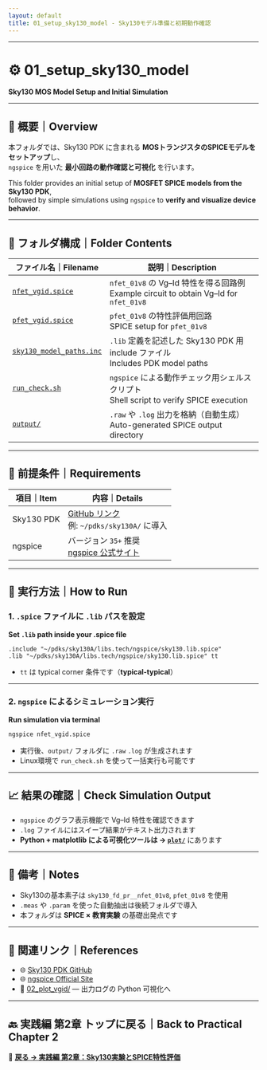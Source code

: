 ```yaml
---
layout: default
title: 01_setup_sky130_model - Sky130モデル準備と初期動作確認
---
```


---

# ⚙️ 01_setup_sky130_model  
**Sky130 MOS Model Setup and Initial Simulation**

---

## 📘 概要｜Overview

本フォルダでは、Sky130 PDK に含まれる **MOSトランジスタのSPICEモデルをセットアップ**し、  
`ngspice` を用いた **最小回路の動作確認と可視化** を行います。

This folder provides an initial setup of **MOSFET SPICE models from the Sky130 PDK**,  
followed by simple simulations using `ngspice` to **verify and visualize device behavior**.

---

## 📁 フォルダ構成｜Folder Contents

| ファイル名｜Filename | 説明｜Description |
|----------------------|--------------------------------------------------|
| [`nfet_vgid.spice`](./nfet_vgid.spice) | `nfet_01v8` の Vg–Id 特性を得る回路例<br>Example circuit to obtain Vg–Id for `nfet_01v8` |
| [`pfet_vgid.spice`](./pfet_vgid.spice) | `pfet_01v8` の特性評価用回路<br>SPICE setup for `pfet_01v8` |
| [`sky130_model_paths.inc`](./sky130_model_paths.inc) | `.lib` 定義を記述した Sky130 PDK 用 include ファイル<br>Includes PDK model paths |
| [`run_check.sh`](./run_check.sh) | `ngspice` による動作チェック用シェルスクリプト<br>Shell script to verify SPICE execution |
| [`output/`](./output/) | `.raw` や `.log` 出力を格納（自動生成）<br>Auto-generated SPICE output directory |

---

## 🔧 前提条件｜Requirements

| 項目｜Item | 内容｜Details |
|--------|---------------------------------------------|
| Sky130 PDK | [GitHub リンク](https://github.com/google/skywater-pdk)<br>例: `~/pdks/sky130A/` に導入 |
| ngspice | バージョン `35+` 推奨<br>[ngspice 公式サイト](http://ngspice.sourceforge.net/) |

---

## 🚀 実行方法｜How to Run

### 1. `.spice` ファイルに `.lib` パスを設定  
**Set `.lib` path inside your .spice file**

```spice
.include "~/pdks/sky130A/libs.tech/ngspice/sky130.lib.spice"
.lib "~/pdks/sky130A/libs.tech/ngspice/sky130.lib.spice" tt
```

- `tt` は typical corner 条件です（**typical-typical**）

---

### 2. `ngspice` によるシミュレーション実行  
**Run simulation via terminal**

```bash
ngspice nfet_vgid.spice
```

- 実行後、`output/` フォルダに `.raw` `.log` が生成されます  
- Linux環境で `run_check.sh` を使って一括実行も可能です

---

## 📈 結果の確認｜Check Simulation Output

- `ngspice` のグラフ表示機能で Vg–Id 特性を確認できます  
- `.log` ファイルにはスイープ結果がテキスト出力されます  
- **Python + matplotlib による可視化ツールは → [`plot/`](../plot/)** にあります

---

## 📝 備考｜Notes

- Sky130の基本素子は `sky130_fd_pr__nfet_01v8`, `pfet_01v8` を使用  
- `.meas` や `.param` を使った自動抽出は後続フォルダで導入  
- 本フォルダは **SPICE × 教育実験** の基礎出発点です

---

## 🔗 関連リンク｜References

- 🌐 [Sky130 PDK GitHub](https://github.com/google/skywater-pdk)  
- 🌐 [ngspice Official Site](http://ngspice.sourceforge.net/)  
- 📁 [02_plot_vgid/](../02_plot_vgid/) — 出力ログの Python 可視化へ

---

## 🔙 実践編 第2章 トップに戻る｜Back to Practical Chapter 2

📘 **[戻る → 実践編 第2章：Sky130実験とSPICE特性評価](../README.md)**
